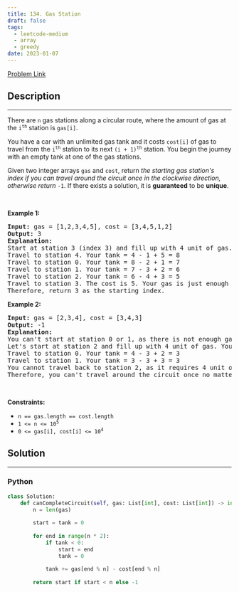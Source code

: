 ```yaml
---
title: 134. Gas Station
draft: false
tags: 
  - leetcode-medium
  - array
  - greedy
date: 2023-01-07
---
```


[Problem Link](https://leetcode.com/problems/gas-station/)

## Description

---
<p>There are <code>n</code> gas stations along a circular route, where the amount of gas at the <code>i<sup>th</sup></code> station is <code>gas[i]</code>.</p>

<p>You have a car with an unlimited gas tank and it costs <code>cost[i]</code> of gas to travel from the <code>i<sup>th</sup></code> station to its next <code>(i + 1)<sup>th</sup></code> station. You begin the journey with an empty tank at one of the gas stations.</p>

<p>Given two integer arrays <code>gas</code> and <code>cost</code>, return <em>the starting gas station&#39;s index if you can travel around the circuit once in the clockwise direction, otherwise return</em> <code>-1</code>. If there exists a solution, it is <strong>guaranteed</strong> to be <strong>unique</strong>.</p>

<p>&nbsp;</p>
<p><strong class="example">Example 1:</strong></p>

<pre>
<strong>Input:</strong> gas = [1,2,3,4,5], cost = [3,4,5,1,2]
<strong>Output:</strong> 3
<strong>Explanation:</strong>
Start at station 3 (index 3) and fill up with 4 unit of gas. Your tank = 0 + 4 = 4
Travel to station 4. Your tank = 4 - 1 + 5 = 8
Travel to station 0. Your tank = 8 - 2 + 1 = 7
Travel to station 1. Your tank = 7 - 3 + 2 = 6
Travel to station 2. Your tank = 6 - 4 + 3 = 5
Travel to station 3. The cost is 5. Your gas is just enough to travel back to station 3.
Therefore, return 3 as the starting index.
</pre>

<p><strong class="example">Example 2:</strong></p>

<pre>
<strong>Input:</strong> gas = [2,3,4], cost = [3,4,3]
<strong>Output:</strong> -1
<strong>Explanation:</strong>
You can&#39;t start at station 0 or 1, as there is not enough gas to travel to the next station.
Let&#39;s start at station 2 and fill up with 4 unit of gas. Your tank = 0 + 4 = 4
Travel to station 0. Your tank = 4 - 3 + 2 = 3
Travel to station 1. Your tank = 3 - 3 + 3 = 3
You cannot travel back to station 2, as it requires 4 unit of gas but you only have 3.
Therefore, you can&#39;t travel around the circuit once no matter where you start.
</pre>

<p>&nbsp;</p>
<p><strong>Constraints:</strong></p>

<ul>
	<li><code>n == gas.length == cost.length</code></li>
	<li><code>1 &lt;= n &lt;= 10<sup>5</sup></code></li>
	<li><code>0 &lt;= gas[i], cost[i] &lt;= 10<sup>4</sup></code></li>
</ul>


## Solution

---
### Python
``` py title='gas-station'
class Solution:
    def canCompleteCircuit(self, gas: List[int], cost: List[int]) -> int:
        n = len(gas)
        
        start = tank = 0
        
        for end in range(n * 2):
            if tank < 0:
                start = end
                tank = 0
            
            tank += gas[end % n] - cost[end % n]
            
        return start if start < n else -1
        
        
```

